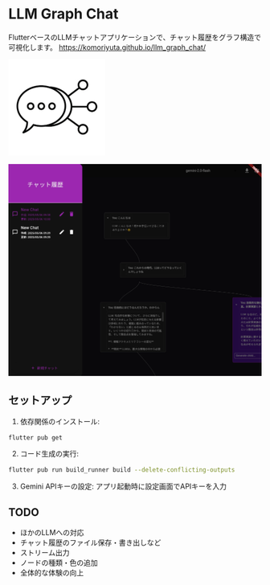 # LLM Graph Chat

FlutterベースのLLMチャットアプリケーションで、チャット履歴をグラフ構造で可視化します。
https://komoriyuta.github.io/llm_graph_chat/

![Icon](/web/icons/Icon-192.png)

![Application Screenshot](image.png)

## セットアップ

1. 依存関係のインストール:
```bash
flutter pub get
```

2. コード生成の実行:
```bash
flutter pub run build_runner build --delete-conflicting-outputs
```

3. Gemini APIキーの設定:
アプリ起動時に設定画面でAPIキーを入力

## TODO
- ほかのLLMへの対応
- チャット履歴のファイル保存・書き出しなど
- ストリーム出力
- ノードの種類・色の追加
- 全体的な体験の向上
